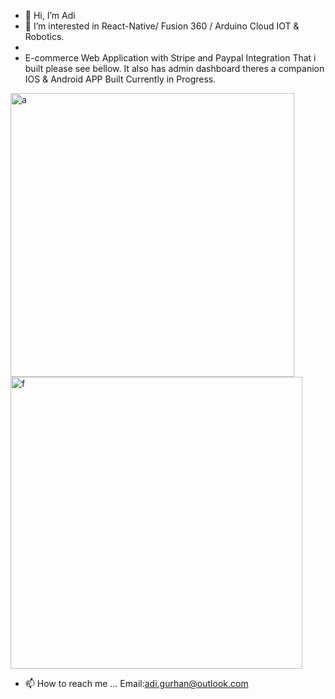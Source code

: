 - 👋 Hi, I’m Adi
- 👀 I’m interested in React-Native/ Fusion 360 / Arduino Cloud IOT & Robotics.
- 
- E-commerce Web Application with Stripe and Paypal Integration That i built please see bellow. It also has admin dashboard theres a companion IOS & Android APP Built Currently in Progress. 


<img width="454" alt="a" src="https://user-images.githubusercontent.com/59841689/188305178-0b9e49b3-fd22-404c-9d18-8cf437d91d5d.PNG">



<img width="467" alt="f" src="https://user-images.githubusercontent.com/59841689/188305217-b1178474-7f38-44a6-8d6f-cf95dea147b2.PNG">






- 📫 How to reach me ...
    Email:adi.gurhan@outlook.com
 
